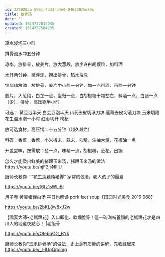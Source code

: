 ```yaml
---
id: 239920aa-59e1-4b33-a4e0-94622025e30c
title: 排骨汤
desc: ''
updated: 1614757814945
created: 1614757584235
---
```


凉水浸泡三小时

排骨流水冲五分钟

凉水，放排骨，放姜片，放大葱段，放少许白胡椒粒，加料酒

水开两分钟，撇浮沫，捞出排骨，热水清洗

锅烧热放油，放排骨，姜片中火炒一分钟，加一点料酒，再炒一分钟

姜片，大葱段，白芷一点，当归一点，白胡椒粒十颗左右，料酒一点，白醋一点（少），排骨，高压锅半小时

可选：
黄豆泡半天
白芸豆泡半天
山药去皮切滚刀块
莲藕去皮切滚刀块
玉米切段
花生温水泡一小时
红枣切开
枸杞

放可选食材，高压锅二十五分钟（越久越烂）

料碟：香菜，香葱，小米椒末，蒜末，味精，生抽大量，花椒油一点

开盖尝味，按需放：盐一点，味精一点，胡椒粉，葱花。出锅

怎么才能煲出鲜美的猪蹄玉米汤，猪蹄玉米汤的做法
https://youtu.be/njF3jsNIIjU

厨师长教你："花生莲藕炖猪脚" 家常的做法，老人孩子的最爱

https://youtu.be/f6fz1sWLiBI

月子餐 黄豆猪蹄白汤 平日也解馋 pork feet soup【田园时光美食 2019 068】

https://youtu.be/2bKL8w8xJ2w

【國宴大師•老媽蹄花】入口即化、軟爛脫骨！這一碗滋補養顏的老媽蹄花才是四川人的地道夜點心！ |老飯骨

https://youtu.be/OtebqOG_BYk

厨师长教你"玉米排骨汤"的做法，史上最有质量的讲解，先收藏起来
https://youtu.be/_I-lUqQqcmg
